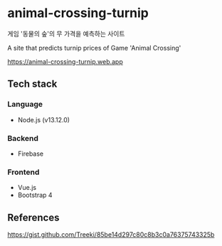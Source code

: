 # animal-crossing-turnip
게임 '동물의 숲'의 무 가격을 예측하는 사이트

A site that predicts turnip prices of Game 'Animal Crossing'

https://animal-crossing-turnip.web.app

## Tech stack
### Language
- Node.js (v13.12.0)

### Backend
- Firebase

### Frontend
- Vue.js
- Bootstrap 4

## References
https://gist.github.com/Treeki/85be14d297c80c8b3c0a76375743325b
